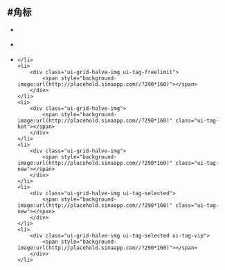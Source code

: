 #角标 
----
<ul class="ui-grid-halve">
    <li>
        <div class="ui-grid-halve-img ui-tag-svip">
            <span style="background-image:url(http://placehold.sinaapp.com//?290*160)"></span>
        </div>
    </li>
    <li>
        <div class="ui-grid-halve-img ui-tag-vip">
            <span style="background-image:url(http://placehold.sinaapp.com//?290*160)"></span>
        </div>
    </li>
    <li>
        <div class="ui-grid-halve-img ui-tag-free">
            <span style="background-image:url(http://placehold.sinaapp.com//?290*160)"></span>
        </div>

    </li>
    <li>
        <div class="ui-grid-halve-img ui-tag-freelimit">
            <span style="background-image:url(http://placehold.sinaapp.com//?290*160)"></span>
        </div>
    </li>
    <li>
        <div class="ui-grid-halve-img">
            <span style="background-image:url(http://placehold.sinaapp.com//?290*160)" class="ui-tag-hot"></span>
        </div>
    </li>
    <li>
        <div class="ui-grid-halve-img">
            <span style="background-image:url(http://placehold.sinaapp.com//?290*160)" class="ui-tag-new"></span>
        </div>
    </li>
    <li>
        <div class="ui-grid-halve-img ui-tag-selected">
            <span style="background-image:url(http://placehold.sinaapp.com//?290*160)" class="ui-tag-new"></span>
        </div>
    </li>
    <li>
        <div class="ui-grid-halve-img ui-tag-selected ui-tag-vip">
            <span style="background-image:url(http://placehold.sinaapp.com//?290*160)"></span>
        </div>
    </li>
</ul>
